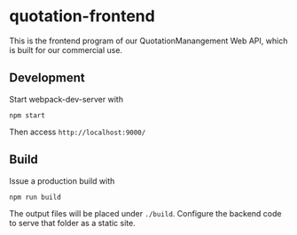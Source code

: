 # quotation-frontend

This is the frontend program of our QuotationManangement
Web API, which is built for our commercial use.

## Development
Start webpack-dev-server with
```
npm start
```
Then access `http://localhost:9000/`

## Build
Issue a production build with
```
npm run build
```
The output files will be placed under `./build`. Configure the backend code to serve that folder as a static site.